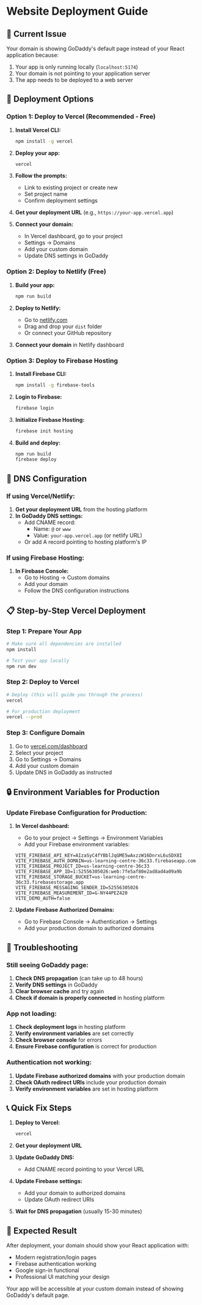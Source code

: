 # Website Deployment Guide

## 🚨 **Current Issue**
Your domain is showing GoDaddy's default page instead of your React application because:
1. Your app is only running locally (`localhost:5174`)
2. Your domain is not pointing to your application server
3. The app needs to be deployed to a web server

## 🚀 **Deployment Options**

### **Option 1: Deploy to Vercel (Recommended - Free)**

1. **Install Vercel CLI:**
   ```bash
   npm install -g vercel
   ```

2. **Deploy your app:**
   ```bash
   vercel
   ```

3. **Follow the prompts:**
   - Link to existing project or create new
   - Set project name
   - Confirm deployment settings

4. **Get your deployment URL** (e.g., `https://your-app.vercel.app`)

5. **Connect your domain:**
   - In Vercel dashboard, go to your project
   - Settings → Domains
   - Add your custom domain
   - Update DNS settings in GoDaddy

### **Option 2: Deploy to Netlify (Free)**

1. **Build your app:**
   ```bash
   npm run build
   ```

2. **Deploy to Netlify:**
   - Go to [netlify.com](https://netlify.com)
   - Drag and drop your `dist` folder
   - Or connect your GitHub repository

3. **Connect your domain** in Netlify dashboard

### **Option 3: Deploy to Firebase Hosting**

1. **Install Firebase CLI:**
   ```bash
   npm install -g firebase-tools
   ```

2. **Login to Firebase:**
   ```bash
   firebase login
   ```

3. **Initialize Firebase Hosting:**
   ```bash
   firebase init hosting
   ```

4. **Build and deploy:**
   ```bash
   npm run build
   firebase deploy
   ```

## 🔧 **DNS Configuration**

### **If using Vercel/Netlify:**

1. **Get your deployment URL** from the hosting platform
2. **In GoDaddy DNS settings:**
   - Add CNAME record:
     - Name: `@` or `www`
     - Value: `your-app.vercel.app` (or netlify URL)
   - Or add A record pointing to hosting platform's IP

### **If using Firebase Hosting:**

1. **In Firebase Console:**
   - Go to Hosting → Custom domains
   - Add your domain
   - Follow the DNS configuration instructions

## 📋 **Step-by-Step Vercel Deployment**

### **Step 1: Prepare Your App**
```bash
# Make sure all dependencies are installed
npm install

# Test your app locally
npm run dev
```

### **Step 2: Deploy to Vercel**
```bash
# Deploy (this will guide you through the process)
vercel

# For production deployment
vercel --prod
```

### **Step 3: Configure Domain**
1. Go to [vercel.com/dashboard](https://vercel.com/dashboard)
2. Select your project
3. Go to Settings → Domains
4. Add your custom domain
5. Update DNS in GoDaddy as instructed

## 🔒 **Environment Variables for Production**

### **Update Firebase Configuration for Production:**

1. **In Vercel dashboard:**
   - Go to your project → Settings → Environment Variables
   - Add your Firebase environment variables:
   ```
   VITE_FIREBASE_API_KEY=AIzaSyC4fYBblJqGME5wAxzzW16DnrxL6uSDX8I
   VITE_FIREBASE_AUTH_DOMAIN=us-learning-centre-36c33.firebaseapp.com
   VITE_FIREBASE_PROJECT_ID=us-learning-centre-36c33
   VITE_FIREBASE_APP_ID=1:52556305026:web:7fe5af80e2ad8ad4a09a9b
   VITE_FIREBASE_STORAGE_BUCKET=us-learning-centre-36c33.firebasestorage.app
   VITE_FIREBASE_MESSAGING_SENDER_ID=52556305026
   VITE_FIREBASE_MEASUREMENT_ID=G-NY44PEZ420
   VITE_DEMO_AUTH=false
   ```

2. **Update Firebase Authorized Domains:**
   - Go to Firebase Console → Authentication → Settings
   - Add your production domain to authorized domains

## 🐛 **Troubleshooting**

### **Still seeing GoDaddy page:**
1. **Check DNS propagation** (can take up to 48 hours)
2. **Verify DNS settings** in GoDaddy
3. **Clear browser cache** and try again
4. **Check if domain is properly connected** in hosting platform

### **App not loading:**
1. **Check deployment logs** in hosting platform
2. **Verify environment variables** are set correctly
3. **Check browser console** for errors
4. **Ensure Firebase configuration** is correct for production

### **Authentication not working:**
1. **Update Firebase authorized domains** with your production domain
2. **Check OAuth redirect URIs** include your production domain
3. **Verify environment variables** are set in hosting platform

## 📞 **Quick Fix Steps**

1. **Deploy to Vercel:**
   ```bash
   vercel
   ```

2. **Get your deployment URL**

3. **Update GoDaddy DNS:**
   - Add CNAME record pointing to your Vercel URL

4. **Update Firebase settings:**
   - Add your domain to authorized domains
   - Update OAuth redirect URIs

5. **Wait for DNS propagation** (usually 15-30 minutes)

## 🎯 **Expected Result**

After deployment, your domain should show your React application with:
- Modern registration/login pages
- Firebase authentication working
- Google sign-in functional
- Professional UI matching your design

Your app will be accessible at your custom domain instead of showing GoDaddy's default page.
